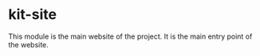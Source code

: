 # kit-site

This module is the main website of the project. It is the main entry point of the website.